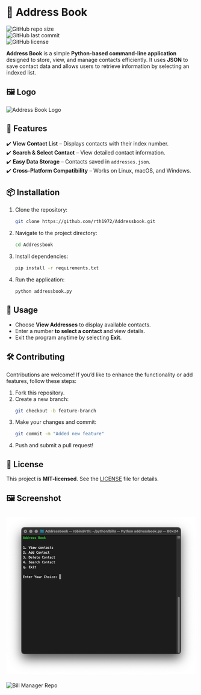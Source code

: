 # 📖 Address Book

![GitHub repo size](https://img.shields.io/github/repo-size/rth1972/Addressbook?style=for-the-badge)  
![GitHub last commit](https://img.shields.io/github/last-commit/rth1972/Addressbook?style=for-the-badge)  
![GitHub license](https://img.shields.io/github/license/rth1972/Addressbook?style=for-the-badge)

**Address Book** is a simple **Python-based command-line application** designed to store, view, and manage contacts efficiently. It uses **JSON** to save contact data and allows users to retrieve information by selecting an indexed list.

## 🖼️ Logo

![Address Book Logo](https://cdn-icons-png.flaticon.com/512/5439/5439135.png)

## 🚀 Features

✔️ **View Contact List** – Displays contacts with their index number.  
✔️ **Search & Select Contact** – View detailed contact information.  
✔️ **Easy Data Storage** – Contacts saved in `addresses.json`.  
✔️ **Cross-Platform Compatibility** – Works on Linux, macOS, and Windows.

## 📦 Installation

1. Clone the repository:
   ```bash
   git clone https://github.com/rth1972/Addressbook.git
   ```
2. Navigate to the project directory:
   ```bash
   cd Addressbook
   ```
3. Install dependencies:
   ```bash
   pip install -r requirements.txt
   ```
4. Run the application:
   ```bash
   python addressbook.py
   ```

## 📌 Usage

- Choose **View Addresses** to display available contacts.
- Enter a number **to select a contact** and view details.
- Exit the program anytime by selecting **Exit**.

## 🛠️ Contributing

Contributions are welcome! If you’d like to enhance the functionality or add features, follow these steps:

1. Fork this repository.
2. Create a new branch:
   ```bash
   git checkout -b feature-branch
   ```
3. Make your changes and commit:
   ```bash
   git commit -m "Added new feature"
   ```
4. Push and submit a pull request!

## 📜 License

This project is **MIT-licensed**. See the [LICENSE](https://github.com/rth1972/Addressbook/blob/main/LICENSE) file for details.

## 🖼️ Screenshot

## ![Addressbook Screenshot](addressbook.png)

![Bill Manager Repo](https://github-readme-stats.vercel.app/api/pin/?username=rth1972&repo=Addressbook&theme=light)
